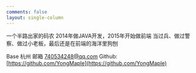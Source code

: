 ```yaml
---
comments: false
layout: single-column
---
```


一个半路出家的码农
2014年做JAVA开发，2015年开始做前端
当过兵、做过警察、做过小老板，最后还是在前端的海洋里狗刨

Base 杭州
邮箱 <740534248@qq.com>
Github: [https://github.com/YongMaple](https://github.com/YongMaple)
